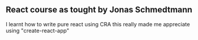 ## React course as tought by Jonas Schmedtmann

I learnt how to write pure react using CRA this really made me appreciate using "create-react-app"
